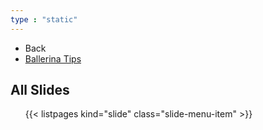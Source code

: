 ```yaml
---
type : "static"
---
```


<ul class="slide-menu-items">
  <li class="slide-menu-item">
    <a onclick="location.href = document.referrer; return false;"><i class="fa fa-angle-left"></i> Back</a>
  </li>
  <li class="slide-menu-item">
    <a href="/"><i class="fa fa-lightbulb"></i> Ballerina Tips</a>
  </li>
</ul>

## All Slides
<ul class="slide-menu-items">
  {{< listpages kind="slide" class="slide-menu-item" >}}
</ul>
